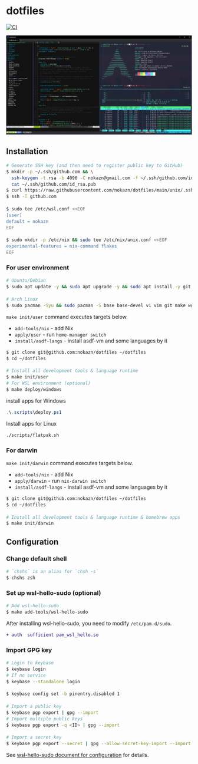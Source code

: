 # dotfiles

[![CI](https://github.com/nokazn/dotfiles/actions/workflows/static-check.yml/badge.svg?branch=main)](https://github.com/nokazn/dotfiles/actions/workflows/static-check.yml)

[![screenshot](./docs/img/arch-linux.jpg)](./docs/img/arch-linux.jpg)

## Installation

```sh
# Generate SSH key (and then need to register public key to GitHub)
$ mkdir -p ~/.ssh/github.com && \
  ssh-keygen -t rsa -b 4096 -C nokazn@gmail.com -f ~/.ssh/github.com/id_rsa -N "" && \
  cat ~/.ssh/github.com/id_rsa.pub
$ curl https://raw.githubusercontent.com/nokazn/dotfiles/main/unix/.ssh/config > ~/.ssh/config
$ ssh -T github.com

$ sudo tee /etc/wsl.conf <<EOF
[user]
default = nokazn
EOF

$ sudo mkdir -p /etc/nix && sudo tee /etc/nix/anix.conf <<EOF
experimental-features = nix-command flakes
EOF
```

### For user environment

```sh
# Ubuntu/Debian
$ sudo apt update -y && sudo apt upgrade -y && sudo apt install -y git make wget curl

# Arch Linux
$ sudo pacman -Syu && sudo pacman -S base base-devel vi vim git make wget openssh
```

`make init/user` command executes targets below.

- `add-tools/nix` - add Nix
- `apply/user` - run `home-manager switch`
- `install/asdf-langs` - install asdf-vm and some languages by it

```sh
$ git clone git@github.com:nokazn/dotfiles ~/dotfiles
$ cd ~/dotfiles

# Install all development tools & language runtime
$ make init/user
# For WSL environment (optional)
$ make deploy/windows
```

install apps for Windows

```powershell
.\.scripts\deploy.ps1
```

Install apps for Linux

```sh
./scripts/flatpak.sh
```

### For darwin

`make init/darwin` command executes targets below.

- `add-tools/nix` - add Nix
- `apply/darwin` - run `nix-darwin switch`
- `install/asdf-langs` - install asdf-vm and some languages by it

```sh
$ git clone git@github.com:nokazn/dotfiles ~/dotfiles
$ cd ~/dotfiles

# Install all development tools & language runtime & homebrew apps
$ make init/darwin
```

## Configuration

### Change default shell

```bash
# `chshs` is an alias for `chsh -s`
$ chshs zsh
```

### Set up wsl-hello-sudo (optional)

```bash
# Add wsl-hello-sudo
$ make add-tools/wsl-hello-sudo
```

After installing wsl-hello-sudo, you need to modify `/etc/pam.d/sudo`.

```diff
+ auth  sufficient pam_wsl_hello.so
```

### Import GPG key

```sh
# Login to keybase
$ keybase login
# If no service
$ keybase --standalone login

$ keybase config set -b pinentry.disabled 1

# Import a public key
$ keybase pgp export | gpg --import
# Import multiple public keys
$ keybase pgp export -q <ID> | gpg --import

# Import a secret key
$ keybase pgp export --secret | gpg --allow-secret-key-import --import
```

See [wsl-hello-sudo document for configuration](https://github.com/nullpo-head/WSL-Hello-sudo#configuration) for details.
